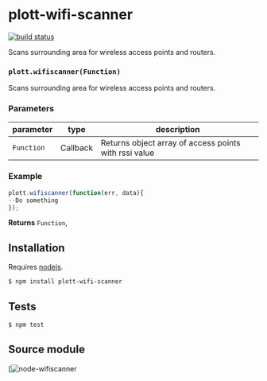 # plott-wifi-scanner

[![build status](https://secure.travis-ci.org/Plott/plott-mongo-models.png)](http://travis-ci.org/Plott/plott-wifi-scanner)

Scans surrounding area for wireless access points and routers.


### `plott.wifiscanner(Function)`

Scans surrounding area for wireless access points and routers.


### Parameters

| parameter  | type     | description                                           |
| ---------- | -------- | ----------------------------------------------------- |
| `Function` | Callback | Returns object array of access points with rssi value |


### Example

```js
plott.wifiscanner(function(err, data){
--Do something
});
```


**Returns** `Function`,

## Installation

Requires [nodejs](http://nodejs.org/).

```sh
$ npm install plott-wifi-scanner
```

## Tests

```sh
$ npm test
```

## Source module
[![node-wifiscanner](https://github.com/mauricesvay/node-wifiscanner)
